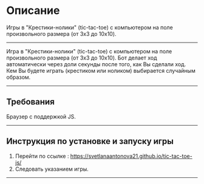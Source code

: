 # Описание 

Игры в "Крестики-нолики" (tic-tac-toe) с компьютером на поле произвольного размера (от 3x3 до 10x10).

* * *
Игра в "Крестики-нолики" (tic-tac-toe) с компьютером на поле произвольного размера (от 3x3 до 10x10). 
Бот делает ход автоматически через доли секунды после того, как Вы сделали ход. 
Кем Вы будете играть (крестиком или ноликом) выбирается случайным образом.
* * *

## Требования

Браузер с поддержкой JS.

* * *

## Инструкция по установке и запуску игры

1. Перейти по ссылке : https://svetlanaantonova21.github.io/tic-tac-toe-js/
2. Следовать указанием игры.

* * *

